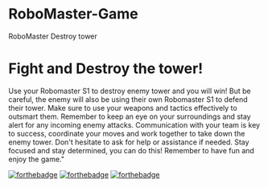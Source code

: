 # RoboMaster-Game
RoboMaster Destroy tower
# Fight and Destroy the tower! 
Use your Robomaster S1 to destroy enemy tower and you will win!
  But be careful, the enemy will also be using their own Robomaster S1 to defend their tower. Make sure to use your weapons and tactics effectively to outsmart them. Remember to keep an eye on your surroundings and stay alert for any incoming enemy attacks. Communication with your team is key to success, coordinate your moves and work together to take down the enemy tower. Don't hesitate to ask for help or assistance if needed. Stay focused and stay determined, you can do this! Remember to have fun and enjoy the game."
 
 [![forthebadge](https://forthebadge.com/images/badges/made-with-python.svg)](https://forthebadge.com)
 [![forthebadge](https://forthebadge.com/images/badges/powered-by-electricity.svg)](https://forthebadge.com)
 [![forthebadge](https://forthebadge.com/images/badges/you-didnt-ask-for-this.svg)](https://forthebadge.com)
  


